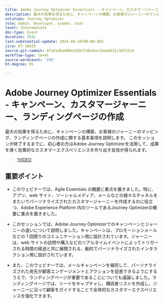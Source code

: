 ```yaml
---
title: Adobe Journey Optimizer Essentials - キャンペーン、カスタマージャーニー、ランディングページの作成
description: 最大の効果を得るために、キャンペーンの構築、お客様のジャーニーのマッピング、ランディングページの作成に関する基本事項を説明します。 このセッションが終了するまでに、初心者の方はAdobe Journey Optimizerを活用して、成果を導く効果的なカスタマーエクスペリエンスを作り出す自信が得られます。
solution: Journey Optimizer
role: Admin, Developer, Leader, User
level: Intermediate
doc-type: Event
duration: 3541
last-substantial-update: 2024-08-28T00:00:00Z
jira: KT-16035
source-git-commit: 87a01d0a4002a35bf538c6ac32ee6631c38f25c0
workflow-type: tm+mt
source-wordcount: '235'
ht-degree: 0%

---
```



# Adobe Journey Optimizer Essentials - キャンペーン、カスタマージャーニー、ランディングページの作成

最大の効果を得るために、キャンペーンの構築、お客様のジャーニーのマッピング、ランディングページの作成に関する基本事項を説明します。 このセッションが終了するまでに、初心者の方はAdobe Journey Optimizerを活用して、成果を導く効果的なカスタマーエクスペリエンスを作り出す自信が得られます。

>[!VIDEO](https://video.tv.adobe.com/v/3433000/?learn=on)

## 重要ポイント

* このウェビナーでは、Agile Essentials の概要に重点を置きました。特に、アプリ、web サイト、ソーシャルメディア、メールなどの様々なチャネルをまたいでパーソナライズされたカスタマージャーニーを作成するのに役立つ、Adobe Experience Platform 内のツールであるJourney Optimizerの概要に重点を置きました。&#x200B;

* このセッションでは、Adobe Journey Optimizerでのキャンペーンとジャーニーの違いについて説明しました。&#x200B; キャンペーンは、プロモーションメールなどの 1 回限りのコミュニケーション用に設計されています。ジャーニーは、web サイトの訪問や購入などのリアルタイムイベントによってトリガーされる時間の経過と共に展開される、動的でパーソナライズされたインタラクション用に設計されています。&#x200B;

* また、このウェビナーでは、メールキャンペーンを補完して、パーソナライズされた宛先が顧客エンゲージメントとアクションを促進できるようにするうえで、ランディングページが重要であることについても議論しました。&#x200B; ランディングページでは、リードをキャプチャし、購読者リストを作成し、ジャーニーに沿って顧客をガイドすることで全体的なカスタマーエクスペリエンスを強化できます。&#x200B;

